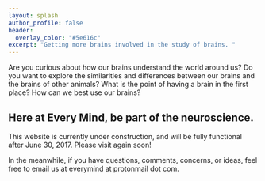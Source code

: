 ```yaml
---
layout: splash
author_profile: false
header:
  overlay_color: "#5e616c"
excerpt: "Getting more brains involved in the study of brains. "
---
```


Are you curious about how our brains understand the world around us? Do you want to explore the similarities and differences between our brains and the brains of other animals? What is the point of having a brain in the first place? How can we best use our brains?

## Here at Every Mind, be part of the neuroscience.



This website is currently under construction, and will be fully functional after June 30, 2017. Please visit again soon!

In the meanwhile, if you have questions, comments, concerns, or ideas, feel free to email us at everymind at protonmail dot com. 
